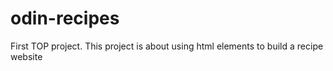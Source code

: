 # odin-recipes
First TOP project. This project is about using html elements to build a recipe website 
